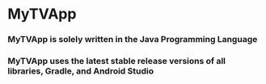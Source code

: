 # MyTVApp

### MyTVApp is solely written in the Java Programming Language
### MyTVApp uses the latest stable release versions of all libraries, Gradle, and Android Studio


